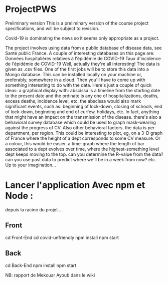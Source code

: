 # ProjectPWS
Preliminary version
This is a preliminary version of the course project specifications, and will be subject to revision.

Covid-19 is dominating the news so it seems only appropriate as a project.


The project involves using data from a public database of disease data, see Santé public France. A couple of interesting databases on this page are:
Données hospitalières relatives à l'épidémie de COVID-19
Taux d'incidence de l'épidémie de COVID-19
Well, actually they're all interesting!
The data is given as .csv files. One of the first jobs will be to store this data into a Mongo database. This can be installed locally on your machine or, preferably, somewhere in a cloud.
Then you'll have to come up with something interesting to do with the data. Here's just a couple of quick ideas:
a graphical display with: abscissa is a timeline from the starting date to the present date and the ordinate is any one of hospitalizations, deaths, excess deaths, incidence level, etc.
the abscissa would also mark significant events, such as: beginning of lock-down, closing of schools, end of lock-down, beginning and end of curfew, holidays, etc. In fact, anything that might have an impact on the transmission of the disease.
there's also a behavioral survey database which could be used to graph mask-wearing against the progress of CV. Also other behavioral factors.
the data is per department, per region. This could be interesting to plot, eg, on a 3-D graph of France where the height of a dept corresponds to some CV measure. Or a colour, this would be easier.
a time-graph where the length of bar associated to a dept evolves over time, where the highest-something level dept keeps moving to the top.
can you determine the R-value from the data?
can you use past data to predict where we'll be in a week from now?
etc. Up to your imagination...

# Lancer l'application Avec npm et Node :
depuis la racine du projet ...
## Front 
cd Front-End
cd covid-unfriendly
npm install 
npm start

## Back 
cd Back-End
npm install 
npm start

NB: rapport de Mekouar Ayoub dans le wiki
